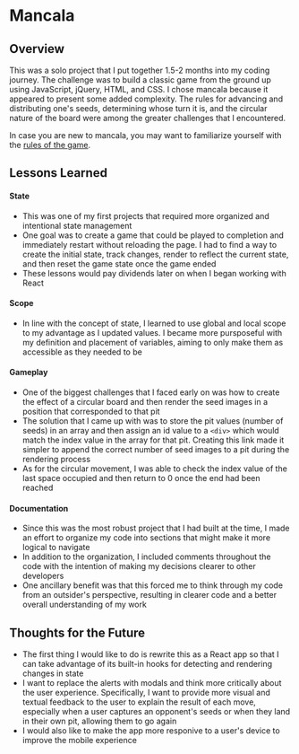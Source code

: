 # Mancala

## Overview

This was a solo project that I put together 1.5-2 months into my coding journey. The challenge was to build a classic game from the ground up using JavaScript, jQuery, HTML, and CSS. I chose mancala because it appeared to present some added complexity. The rules for advancing and distributing one's seeds, determining whose turn it is, and the circular nature of the board were among the greater challenges that I encountered.

In case you are new to mancala, you may want to familiarize yourself with the [rules of the game](https://www.thesprucecrafts.com/how-to-play-mancala-409424).

## Lessons Learned

#### State
- This was one of my first projects that required more organized and intentional state management
- One goal was to create a game that could be played to completion and immediately restart without reloading the page. I had to find a way to create the initial state, track changes, render to reflect the current state, and then reset the game state once the game ended
- These lessons would pay dividends later on when I began working with React

#### Scope
- In line with the concept of state, I learned to use global and local scope to my advantage as I updated values. I became more pursposeful with my definition and placement of variables, aiming to only make them as accessible as they needed to be

#### Gameplay
- One of the biggest challenges that I faced early on was how to create the effect of a circular board and then render the seed images in a position that corresponded to that pit
- The solution that I came up with was to store the pit values (number of seeds) in an array and then assign an id value to a `<div>` which would match the index value in the array for that pit. Creating this link made it simpler to append the correct number of seed images to a pit during the rendering process
- As for the circular movement, I was able to check the index value of the last space occupied and then return to 0 once the end had been reached

#### Documentation
- Since this was the most robust project that I had built at the time, I made an effort to organize my code into sections that might make it more logical to navigate
- In addition to the organization, I included comments throughout the code with the intention of making my decisions clearer to other developers
- One ancillary benefit was that this forced me to think through my code from an outsider's perspective, resulting in clearer code and a better overall understanding of my work

## Thoughts for the Future
- The first thing I would like to do is rewrite this as a React app so that I can take advantage of its built-in hooks for detecting and rendering changes in state
- I want to replace the alerts with modals and think more critically about the user experience. Specifically, I want to provide more visual and textual feedback to the user to explain the result of each move, especially when a user captures an opponent's seeds or when they land in their own pit, allowing them to go again
- I would also like to make the app more responive to a user's device to improve the mobile experience




